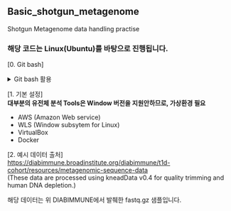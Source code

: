 ## Basic_shotgun_metagenome
Shotgun Metagenome data handling practise 


### 해당 코드는 Linux(Ubuntu)를 바탕으로 진행됩니다.

[0. Git bash]  
<details>
<summary>Git bash 활용</summary>
<div markdown="1">       

> Git bash 설치 후,  
> $ git config --global user.name "깃허브이름"  
> $ git config --global user.email "깃허브아이디"  
> $ git clone https://github.com/WoobeenJeong/Basic_shotgun_metagenome.git #깃허브 주소  
> 위 방식으로 작성하면 수정이 용이합니다.

</div>
</details>

[1. 기본 설정]  
**대부분의 유전체 분석 Tools은 Window 버전을 지원안하므로, 가상환경 필요**  
- AWS (Amazon Web service)  
- WLS (Window subsytem for Linux)  
- VirtualBox  
- Docker  

[2. 예시 데이터 출처]  
https://diabimmune.broadinstitute.org/diabimmune/t1d-cohort/resources/metagenomic-sequence-data  
(These data are processed using kneadData v0.4 for quality trimming and human DNA depletion.)

해당 데이터는 위 DIABIMMUNE에서 발췌한 fastq.gz 샘플입니다.  
